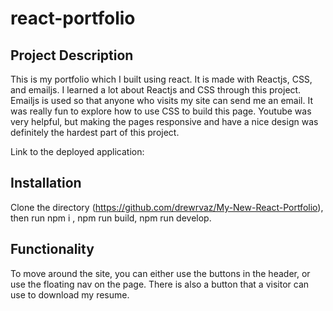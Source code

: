 # react-portfolio

## Project Description
This is my portfolio which I built using react. It is made with Reactjs, CSS, and emailjs. I learned a lot about Reactjs and CSS through this project. Emailjs is used so that anyone who visits my site can send me an email. It was really fun to explore how to use CSS to build this page. Youtube was very helpful, but making the pages responsive and have a nice design was definitely the hardest part of this project.

Link to the deployed application:

## Installation
Clone the directory (https://github.com/drewrvaz/My-New-React-Portfolio), then run npm i , npm run build, npm run develop.

## Functionality
To move around the site, you can either use the buttons in the header, or use the floating nav on the page. There is also a button that a visitor can use to download my resume.

